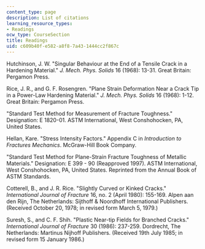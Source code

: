 ```yaml
---
content_type: page
description: List of citations
learning_resource_types:
- Readings
ocw_type: CourseSection
title: Readings
uid: c609b40f-e582-a8f8-7a43-1444cc2f867c
---
```


Hutchinson, J. W. "Singular Behaviour at the End of a Tensile Crack in a Hardening Material." _J. Mech. Phys. Solids_ 16 (1968): 13-31. Great Britain: Pergamon Press.

Rice, J. R., and G. F. Rosengren. "Plane Strain Deformation Near a Crack Tip in a Power-Law Hardening Material." _J. Mech. Phys. Solids_ 16 (1968): 1-12. Great Britain: Pergamon Press.

"Standard Test Method for Measurement of Fracture Toughness." Designation: E 1820-01. ASTM International, West Conshohocken, PA, United States.  
  
Hellan, Kare. "Stress Intensity Factors." Appendix C in _Introduction to Fractures Mechanics_. McGraw-Hill Book Company.

"Standard Test Method for Plane-Strain Fracture Toughness of Metallic Materials." Designation: E 399 - 90 (Reapproved 1997). ASTM International, West Conshohocken, PA, United States. Reprinted from the Annual Book of ASTM Standards.

Cotterell, B., and J. R. Rice. "Slightly Curved or Kinked Cracks." _International Journal of Fracture_ 16, no. 2 (April 1980): 155-169. Alpen aan den Rijn, The Netherlands: Sijthoff & Noordhoff International Publishers. (Received October 20, 1978; in revised form March 5, 1979.)

Suresh, S., and C. F. Shih. "Plastic Near-tip Fields for Branched Cracks." _International Journal of Fracture_ 30 (1986): 237-259. Dordrecht, The Netherlands: Martinus Nijhoff Publishers. (Received 19th July 1985; in revised form 15 January 1986.)